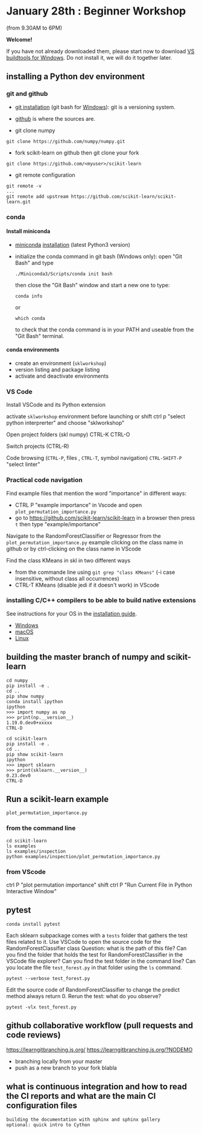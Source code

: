 # January 28th : Beginner Workshop

(from 9.30AM to 6PM)

**Welcome!**

If you have not already downloaded them, please start now to download
[VS buildtools for Windows](https://visualstudio.microsoft.com/thank-you-downloading-visual-studio/?sku=BuildTools).
Do not install it, we will do it together later.

## installing a Python dev environment

### git and github

- [git installation](https://git-scm.com/book/en/v2/Getting-Started-Installing-Git)
(git bash for [Windows](https://git-scm.com/download/win)): git is a versioning system.
- [github](https://github.com) is where the sources are.

- git clone numpy
```
git clone https://github.com/numpy/numpy.git
```
- fork scikit-learn on github then git clone your fork
```
git clone https://github.com/<myuser>/scikit-learn
```
- git remote configuration
```
git remote -v
...
git remote add upstream https://github.com/scikit-learn/scikit-learn.git
```

### conda

#### Install miniconda

- [miniconda](https://docs.conda.io/en/latest/miniconda.html)
[installation](https://conda.io/projects/conda/en/latest/user-guide/install/index.html) (latest Python3 version)
- initialize the conda command in git bash (Windows only): open "Git Bash" and type

  ```
  ./Miniconda3/Scripts/conda init bash
  ```

  then close the "Git Bash" window and start a new one to type:
  
  ```
  conda info
  ```
  or
  
  ```
  which conda
  ```
  to check that the conda command is in your PATH and useable from the "Git Bash"
  terminal.

#### conda environments

- create an environment (`sklworkshop`)
- version listing and package listing
- activate and deactivate environments

### VS Code

Install VSCode and its Python extension

activate `sklworkshop` environment before launching
or shift ctrl p "select python interprerter" and choose "sklworkshop"

Open project folders (skl numpy) CTRL-K CTRL-O 

Switch projects (CTRL-R) 

Code browsing (`CTRL-P`, files , `CTRL-T`, symbol navigation)
`CTRL-SHIFT-P` "select linter"

### Practical code navigation

Find example files that mention the word "importance" in different ways:
- CTRL P "example importance" in Vscode and open `plot_permutation_importance.py`
- go to https://github.com/scikit-learn/scikit-learn in a browser then press `t` then type "example/importance"

Navigate to the RandomForestClassifier or Regressor from the `plot_permutation_importance.py` example clicking on the class name in
github or by ctrl-clicking on the class name in VScode

Find the class KMeans in skl in two different ways
- from the commande line using `git grep "class KMeans"` (-i case insensitive, without class all occurrences) 
- CTRL-T KMeans (disable jedi if it doesn't work) in VScode

### installing C/C++ compilers to be able to build native extensions

See instructions for your OS in the [installation guide](https://scikit-learn.org/stable/developers/advanced_installation.html#building-from-source).
- [Windows](https://scikit-learn.org/stable/developers/advanced_installation.html#windows)
- [macOS](https://scikit-learn.org/stable/developers/advanced_installation.html#macos)
- [Linux](https://scikit-learn.org/stable/developers/advanced_installation.html#linux)


## building the master branch of numpy and scikit-learn

```
cd numpy
pip install -e .
cd ..
pip show numpy
conda install ipython
ipython
>>> import numpy as np
>>> print(np.__version__)
1.19.0.dev0+xxxxx
CTRL-D
```

```
cd scikit-learn
pip install -e .
cd ..
pip show scikit-learn
ipython
>>> import sklearn
>>> print(sklearn.__version__)
0.23.dev0
CTRL-D
```

## Run a scikit-learn example
`plot_permutation_importance.py`
### from the command line
```
cd scikit-learn
ls examples
ls examples/inspection
python examples/inspection/plot_permutation_importance.py
```

### from VScode
ctrl P "plot permutation importance"
shift ctrl P "Run Current File in Python Interactive Window"

## pytest
```
conda install pytest
```

Each sklearn subpackage comes with a `tests` folder that gathers the test files related to it.
Use VSCode to open the source code for the RandomForestClassifier class
Question: what is the path of this file?
Can you find the folder that holds the test for RandomForestClassifier in the VSCode file explorer?
Can you find the test folder in the command line?
Can you locate the file `test_forest.py` in that folder using the `ls` command.

```
pytest --verbose test_forest.py
```

Edit the source code of RandomForestClassifier to change the predict method always return 0.
Rerun the test: what do you observe? 

```
pytest -vlx test_forest.py
```

## github collaborative workflow (pull requests and code reviews)

https://learngitbranching.js.org/
https://learngitbranching.js.org/?NODEMO

- branching locally from your master
- push as a new branch to your fork
blabla

## what is continuous integration and how to read the CI reports and what are the main CI configuration files


    building the documentation with sphinx and sphinx gallery
    optional: quick intro to Cython
